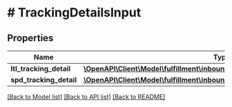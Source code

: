 # # TrackingDetailsInput

## Properties

Name | Type | Description | Notes
------------ | ------------- | ------------- | -------------
**ltl_tracking_detail** | [**\OpenAPI\Client\Model\fulfillment\inbound\v2024_03_20\LtlTrackingDetailInput**](LtlTrackingDetailInput.md) |  | [optional]
**spd_tracking_detail** | [**\OpenAPI\Client\Model\fulfillment\inbound\v2024_03_20\SpdTrackingDetailInput**](SpdTrackingDetailInput.md) |  | [optional]

[[Back to Model list]](../../README.md#models) [[Back to API list]](../../README.md#endpoints) [[Back to README]](../../README.md)
